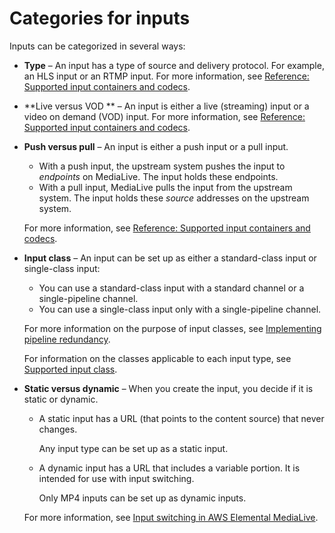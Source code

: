 # Categories for inputs<a name="input-categories"></a>

Inputs can be categorized in several ways:
+ **Type** – An input has a type of source and delivery protocol\. For example, an HLS input or an RTMP input\. For more information, see [Reference: Supported input containers and codecs](inputs-supported-containers.md)\.
+ **Live versus VOD ** – An input is either a live \(streaming\) input or a video on demand \(VOD\) input\. For more information, see [Reference: Supported input containers and codecs](inputs-supported-containers.md)\.
+ **Push versus pull** – An input is either a push input or a pull input\.
  + With a push input, the upstream system pushes the input to *endpoints* on MediaLive\. The input holds these endpoints\.
  + With a pull input, MediaLive pulls the input from the upstream system\. The input holds these *source* addresses on the upstream system\. 

  For more information, see [Reference: Supported input containers and codecs](inputs-supported-containers.md)\.
+ **Input class** – An input can be set up as either a standard\-class input or single\-class input:
  + You can use a standard\-class input with a standard channel or a single\-pipeline channel\. 
  + You can use a single\-class input only with a single\-pipeline channel\. 

  For more information on the purpose of input classes, see [Implementing pipeline redundancy](plan-redundancy-mode.md)\.

  For information on the classes applicable to each input type, see [Supported input class](inputs-single-standard-vpc.md)\.
+ **Static versus dynamic** – When you create the input, you decide if it is static or dynamic\.
  + A static input has a URL \(that points to the content source\) that never changes\. 

    Any input type can be set up as a static input\.
  + A dynamic input has a URL that includes a variable portion\. It is intended for use with input switching\. 

    Only MP4 inputs can be set up as dynamic inputs\.

  For more information, see [Input switching in AWS Elemental MediaLive](scheduled-input-switching.md)\.